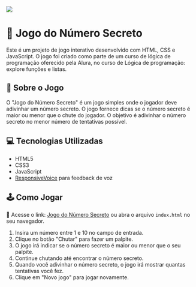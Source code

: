 
<img src=https://imgur.com/h2dygMT.jpg> 

# 🎲 Jogo do Número Secreto 
Este é um projeto de jogo interativo desenvolvido com HTML, CSS e JavaScript. O jogo foi criado como parte de um curso de lógica de programação oferecido pela Alura, no curso de Lógica de programação: explore funções e listas.

## 📖 Sobre o Jogo

O "Jogo do Número Secreto" é um jogo simples onde o jogador deve adivinhar um número secreto. O jogo fornece dicas se o número secreto é maior ou menor que o chute do jogador. O objetivo é adivinhar o número secreto no menor número de tentativas possível.

## 💻 Tecnologias Utilizadas

- HTML5
- CSS3
- JavaScript
- [ResponsiveVoice](https://responsivevoice.org) para feedback de voz

## 🕹️ Como Jogar
🔗 Acesse o link: [Jogo do Número Secreto](https://jogo-nyfliu46y-gzferrars-projects.vercel.app/) ou abra o arquivo `index.html` no seu navegador.

1. Insira um número entre 1 e 10 no campo de entrada.
2. Clique no botão "Chutar" para fazer um palpite.
3. O jogo irá indicar se o número secreto é maior ou menor que o seu palpite.
4. Continue chutando até encontrar o número secreto.
5. Quando você adivinhar o número secreto, o jogo irá mostrar quantas tentativas você fez.
6. Clique em "Novo jogo" para jogar novamente.
